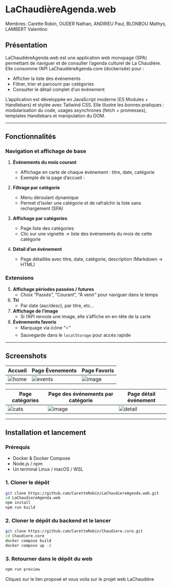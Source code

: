 # LaChaudièreAgenda.web
Membres: Carette Robin, OUDER Nathan, ANDRIEU Paul, BLONBOU Mathys, LAMBERT Valentino

## Présentation

LaChaudièreAgenda.web est une application web monopage (SPA) permettant de naviguer et de consulter l’agenda culturel de La Chaudière.  
Elle consomme l’API LaChaudièreAgenda.core (dockerisée) pour :  
- Afficher la liste des événements  
- Filtrer, trier et parcourir par catégories  
- Consulter le détail complet d’un événement  

L’application est développée en JavaScript moderne (ES Modules + Handlebars) et stylée avec Tailwind CSS. Elle illustre les bonnes pratiques : modularisation du code, usages asynchrones (fetch + promesses), templates Handlebars et manipulation du DOM.

---

## Fonctionnalités

### Navigation et affichage de base
1. **Événements du mois courant**  
   - Affichage en carte de chaque événement : titre, date, catégorie  
   - Exemple de la page d’accueil :  

2. **Filtrage par catégorie**  
   - Menu déroulant dynamique  
   - Permet d’isoler une catégorie et de rafraîchir la liste sans rechargement (SPA)  

3. **Affichage par catégories**  
   - Page liste des catégories  
   - Clic sur une vignette → liste des événements du mois de cette catégorie  

4. **Détail d’un événement**  
   - Page détaillée avec titre, date, catégorie, description (Markdown → HTML)  

### Extensions
5. **Affichage périodes passées / futures**  
   - Choix “Passés”, “Courant”, “À venir” pour naviguer dans le temps  
6. **Tri**  
   - Par date (asc/desc), par titre, etc...
7. **Affichage de l’image**  
   - Si l’API renvoie une image, elle s’affiche en en-tête de la carte  
8. **Événements favoris**  
   - Marquage via icône “⭐”  
   - Sauvegarde dans le `localStorage` pour accès rapide  

---

## Screenshots



| Accueil      | Page Évenements           | Page Favoris            |
|----------------------------|--------------------------|----------------------------|
| ![home](https://github.com/user-attachments/assets/852b7cd4-c4ee-4287-ae8e-fdd369831ce3) | ![events](https://github.com/user-attachments/assets/6a97fd70-6f75-4989-a95b-dcd158eb1dfa) | ![image](https://github.com/user-attachments/assets/cae3307e-ac8f-4f1b-9b42-8fc81e5a5b0c) |

| Page catégories            |  Page des événements par catégorie  | Page détail événement    |
|----------------------------|-------------------------------------|--------------------------|
| ![cats](https://github.com/user-attachments/assets/0847b1a3-7574-4d55-9029-271d49924a96) | ![image](https://github.com/user-attachments/assets/ef876e23-b29b-4000-bdf4-33c952051389) | ![detail](https://github.com/user-attachments/assets/bb831c2c-8628-43b2-b279-7e8905f17d17) |

---

## Installation et lancement

### Prérequis

- Docker & Docker Compose  
- Node.js  / npm  
- Un terminal Linux / macOS / WSL

### 1. Cloner le dépôt

```bash
git clone https://github.com/CaretteRobin/LaChaudiereAgenda.web.git
cd LaChaudiereAgenda.web
npm install
npm run build
```

### 2. Cloner le dépôt du backend et le lancer

```bash
git clone https://github.com/CaretteRobin/Chaudiere.core.git
cd Chaudiere.core
docker compose build
docker compose up -d
```

### 3. Retourner dans le dépôt du web

```bash
npm run preview
```

Cliquez sur le lien proposé et vous voila sur le projet web LaChaudière
